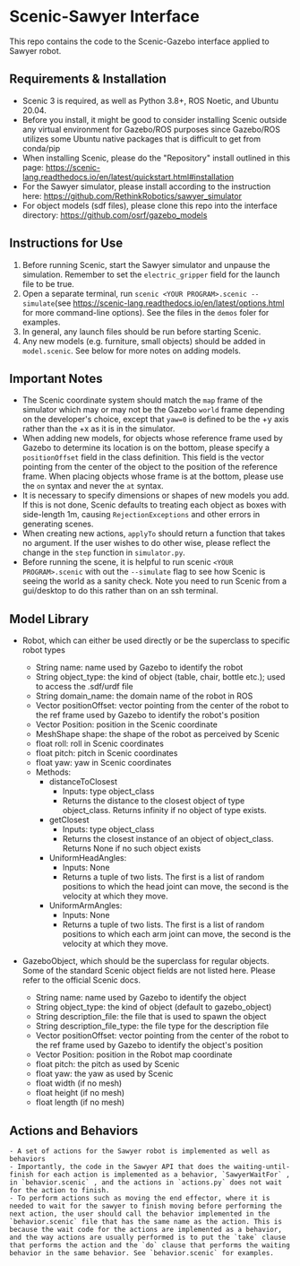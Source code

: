 ﻿# Scenic-Sawyer Interface
This repo contains the code to the Scenic-Gazebo interface applied to Sawyer robot.
## Requirements & Installation

 - Scenic 3 is required, as well as Python 3.8+, ROS Noetic, and Ubuntu 20.04.
 - Before you install, it might be good to consider installing Scenic outside any virtual environment for Gazebo/ROS purposes since Gazebo/ROS utilizes some Ubuntu native packages that is difficult to get from conda/pip
 - When installing Scenic, please do the "Repository" install outlined in this page: https://scenic-lang.readthedocs.io/en/latest/quickstart.html#installation 
 - For the Sawyer simulator, please install according to the instruction here: https://github.com/RethinkRobotics/sawyer_simulator
 - For object models (sdf files), please clone this repo into the interface directory: https://github.com/osrf/gazebo_models

## Instructions for Use

 1. Before running Scenic, start the Sawyer simulator and unpause the
    simulation. Remember to set the `electric_gripper` field for the launch file to be true.
 2. Open a separate terminal, run `scenic <YOUR PROGRAM>.scenic --simulate`(see https://scenic-lang.readthedocs.io/en/latest/options.html for more
    command-line options). See the files in the `demos` foler for examples.
 3. In general, any launch files should be run before starting Scenic.
 4. Any new models (e.g. furniture, small objects) should be added in `model.scenic`. See below for more notes on adding models. 

## Important Notes

 - The Scenic coordinate system should match the `map` frame of the simulator which may or may not be the Gazebo `world` frame depending on the developer's choice, except that `yaw=0` is defined to be the +y axis rather than the +x as it is in the simulator.
 - When adding new models, for objects whose reference frame used by Gazebo to determine its location is on the bottom, please specify a `positionOffset` field in the class definition. This field is the vector pointing from the center of the object to the position of the reference frame. When placing objects whose frame is at the bottom, please use the `on` syntax and never the `at` syntax.
 - It is necessary to specify dimensions or shapes of new models you add. If this is not done, Scenic defaults to treating each object as boxes with side-length 1m, causing `RejectionExceptions` and other errors in generating scenes.
 - When creating new actions, `applyTo` should return a function that takes no argument. If the user wishes to do other wise, please reflect the change in the `step` function in `simulator.py`.
 - Before running the scene, it is helpful to run scenic `<YOUR PROGRAM>.scenic` with out the `--simulate` flag to see how Scenic is seeing the world as a sanity check. Note you need to run Scenic from a gui/desktop to do this rather than on an ssh terminal.

## Model Library
-   Robot, which can either be used directly or be the superclass to specific robot types
	-   String name: name used by Gazebo to identify the robot
	-   String object_type: the kind of object (table, chair, bottle etc.); used to access the .sdf/urdf file
	-   String domain_name: the domain name of the robot in ROS
	-   Vector positionOffset: vector pointing from the center of the robot to the ref frame used by Gazebo to identify the robot's position
	-   Vector Position: position in the Scenic coordinate
	-   MeshShape shape: the shape of the robot as perceived by Scenic
	-   float roll: roll in Scenic coordinates
	-   float pitch: pitch in Scenic coordinates
	-   float yaw: yaw in Scenic coordinates
	-   Methods:
		-   distanceToClosest
			-   Inputs: type object_class
			-   Returns the distance to the closest object of type object_class. Returns infinity if no object of type exists.
		-   getClosest
			-   Inputs: type object_class
			-   Returns the closest instance of an object of object_class. Returns None if no such object exists
		-   UniformHeadAngles:
			-   Inputs: None
			-   Returns a tuple of two lists. The first is a list of random positions to which the head joint can move, the second is the velocity at which they move.
		-   UniformArmAngles:
			-   Inputs: None
			-   Returns a tuple of two lists. The first is a list of random positions to which each arm joint can move, the second is the velocity at which they move.

-   GazeboObject, which should be the superclass for regular objects. Some of the standard Scenic object fields are not listed here. Please refer to the official Scenic docs.
    - String name: name used by Gazebo to identify the object
	- String object_type: the kind of object (default to gazebo_object)
	- String description_file: the file that  is used to spawn the object
	- String description_file_type: the file type for the description file
	- Vector positionOffset: vector pointing from the center of the robot to the ref frame used by Gazebo to identify the object's position
	-   Vector Position: position in the Robot map coordinate
	-   float pitch: the pitch as used by Scenic
	-   float yaw: the yaw as used by Scenic
	-   float width (if no mesh)
	-   float height (if no mesh)
	-   float length (if no mesh) 
## Actions and Behaviors
	- A set of actions for the Sawyer robot is implemented as well as behaviors
    - Importantly, the code in the Sawyer API that does the waiting-until-finish for each action is implemented as a behavior, `SawyerWaitFor` , in `behavior.scenic` , and the actions in `actions.py` does not wait for the action to finish.
    - To perform actions such as moving the end effector, where it is needed to wait for the sawyer to finish moving before performing the next action, the user should call the behavior implemented in the `behavior.scenic` file that has the same name as the action. This is because the wait code for the actions are implemented as a behavior, and the way actions are usually performed is to put the `take` clause that performs the action and the `do` clause that performs the waiting behavior in the same behavior. See `behavior.scenic` for examples.

